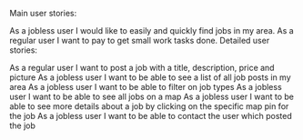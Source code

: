 
Main user stories:

As a jobless user I would like to easily and quickly find jobs in my area.
As a regular user I want to pay to get small work tasks done.
Detailed user stories:

As a regular user I want to post a job with a title, description, price and picture
As a jobless user I want to be able to see a list of all job posts in my area
As a jobless user I want to be able to filter on job types
As a jobless user I want to be able to see all jobs on a map
As a jobless user I want to be able to see more details about a job by clicking on the specific map pin for the job
As a jobless user I want to be able to contact the user which posted the job
